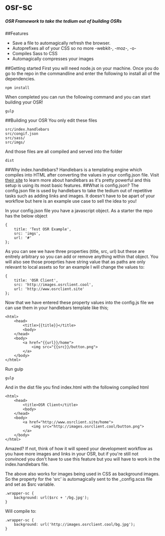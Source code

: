 # osr-sc
##### OSR Framework to take the tedium out of building OSRs
##Features
* Save a file to automagically refresh the browser.
* Autoprefixes all of your CSS so no more -webkit-, -moz-, -o-
* Compiles Sass to CSS
* Automagically compresses your images

##Getting started
First you will need node.js on your machine. Once you do go to the repo in the commandline and enter the following to install all of the dependencies.
```
npm install
```
When completed you can run the following command and you can start building your OSR!
```
gulp
```
##Building your OSR
You only edit these files
```
src/index.handlebars
src/congif.json
src/sass/
src/imgs/
```
And those files are all compiled and served into the folder
```
dist
```
##Why index.handlebars?
Handlebars is a templating engine which compiles into HTML after converting the values in your config.json file. Visit [their site](http://handlebarsjs.com/) to learn more about handlebars as it's pretty powerful and this setup is using its most basic features.
##What is config.json?
The config.json file is used by handlebars to take the tedium out of repetitive tasks such as adding links and images. It doesn't have to be apart of your workflow but here is an example use case to sell the idea to you!

In your config.json file you have a javascript object. As a starter the repo has the below object
```
{
    title: 'Test OSR Example',
    src: 'imgs',
    url: '#'
};
```
As you can see we have three properties (title, src, url) but these are enitrely arbitrary so you can add or remove anything within that object. You will also see those proeprties have string value that as paths are only relevant to local assets so for an example I will change the values to:
```
{
	title: 'OSR Client',
	src: 'http://images.osrclient.cool',
	url: 'http://www.osrclient.site'
};
```
Now that we have entered these property values into the config.js file we can use them in your handlebars template like this;
```
<html>
    <head>
        <title>{{title}}</title>
        <body>
    </head>
    <body>
        <a href="{{url}}/home">
            <img src="{{src}}/button.png">
        </a>
    </body>
</html>
```
Run gulp
```
gulp
```
And in the dist file you find index.html with the following compiled html
```
<html>
    <head>
        <title>OSR Client</title>
        <body>
    </head>
    <body>
        <a href="http://www.osrclient.site/home">
            <img src="http://images.osrclient.cool/button.png">
        </a>
    </body>
</html>
```
Amazed? If not, think of how it will speed your development workflow as you have more images and links in your OSR, but if you're still not convinced you don't have to use this feature but you will have to work in the index.handlebars file.

The above also works for images being used in CSS as background images. So the property for the 'src' is automagically sent to the _config.scss file and set as $src variable.
```
.wrapper-sc {
    background: url($src + '/bg.jpg');
}
```
Will compile to:
```
.wrapper-sc {
    background: url('http://images.osrclient.cool/bg.jpg');
}
```
